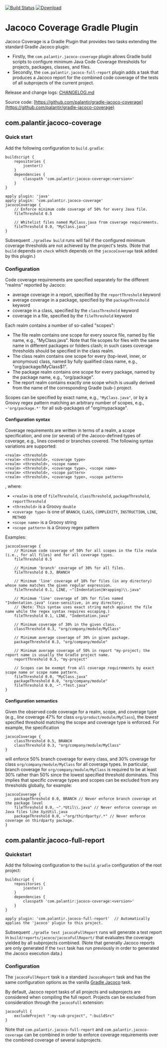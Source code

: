 [![Build Status](https://travis-ci.org/palantir/gradle-jacoco-coverage.svg?branch=develop)](https://travis-ci.org/palantir/gradle-jacoco-coverage)
[![Download](https://api.bintray.com/packages/palantir/releases/gradle-jacoco-coverage/images/download.svg) ](https://bintray.com/palantir/releases/gradle-jacoco-coverage/_latestVersion)

# Jacoco Coverage Gradle Plugin

Jacoco Coverage is a Gradle Plugin that provides two tasks extending the standard Gradle Jacoco plugin:
- Firstly, the `com.palantir.jacoco-coverage` plugin allows Gradle build scripts to configure minimum Java Code Coverage
thresholds for projects, packages, classes, and files.
- Secondly, the `com.palantir.jacoco-full-report` plugin adds a task that produces a Jacoco report for the combined code
coverage of the tests of all subprojects of the current project.

Release and change logs: [CHANGELOG.md](CHANGELOG.md)

Source code: [https://github.com/palantir/gradle-jacoco-coverage](https://github.com/palantir/gradle-jacoco-coverage)


## com.palantir.jacoco-coverage

### Quick start

Add the following configuration to `build.gradle`:

    buildscript {
        repositories {
            jcenter()
        }
        dependencies {
            classpath 'com.palantir:jacoco-coverage:<version>'
        }
    }

    apply plugin: 'java'
    apply plugin: 'com.palantir.jacoco-coverage'
    jacocoCoverage {
        // Enforce minimum code coverage of 50% for every Java file.
        fileThreshold 0.5

        // Whitelist files named MyClass.java from coverage requirements.
        fileThreshold 0.0, "MyClass.java"
    }

Subsequent `./gradlew build` runs will fail if the configured minimum coverage thresholds are not achieved by the
project's tests. (Note that `build` depends on `check` which depends on the `jacocoCoverage` task added by this plugin.)


### Configuration

Code coverage requirements are specified separately for the different "realms" reported by Jacoco:
- average coverage in a report, specified by the `reportThreshold` keyword
- average coverage in a package, specified by the `packageThreshold` keyword
- coverage in a class, specified by the `classThreshold` keyword
- coverage in a file, specified by the `fileThreshold` keyword

Each realm contains a number of so-called "scopes": 
- The file realm contains one scope for every source file, named by file name, e.g., "MyClass.java". Note that file
scopes for files with the same name in different packages or folders clash; in such cases coverage thresholds should be
specified in the class realm.
- The class realm contains one scope for every (top-level, inner, or anonymous) class, named by fully qualified class
name, e.g., "org/package/MyClass$1".
- The package realm contains one scope for every package, named by the package name, e.g., "org/package".
- The report realm contains exactly one scope which is usually derived from the name of the corresponding Gradle (sub-)
project.

Scopes can be specified by exact name, e.g., `"MyClass.java"`, or by a Groovy regex pattern matching an arbitrary number
of scopes, e.g., `~'org/package.*'` for all sub-packages of "org/mypackage".

#### Configuration syntax

Coverage requirements are written in terms of a realm, a scope specification, and one (or several) of the Jacoco-defined
types of coverage, e.g., lines covered or branches covered. The following syntax variations are supported:

    <realm> <threshold>
    <realm> <threshold>, <coverage type>
    <realm> <threshold>, <scope name>
    <realm> <threshold>, <coverage type>, <scope name>
    <realm> <threshold>, <scope pattern>
    <realm> <threshold>, <coverage type>, <scope pattern>

, where:
- `<realm>` is one of `fileThreshold`, `classThreshold`, `packageThreshold`, `reportThreshold`
- `<threshold>` is a Groovy `double`
- `<coverage type>` is one of `BRANCH`, `CLASS`, `COMPLEXITY`, `INSTRUCTION`, `LINE`, `METHOD`
- `<scope name>` is a Groovy string
- `<scope pattern>` is a Groovy regex pattern

Examples:

    jacocoCoverage {
        // Minimum code coverage of 50% for all scopes in the file realm (i.e., for all files) and for all coverage types.
        fileThreshold 0.5

        // Minimum 'branch' coverage of 30% for all files.
        fileThreshold 0.3, BRANCH

        // Minimum 'line' coverage of 10% for files (in any directory) whose name matches the given regular expression.
        fileThreshold 0.1, LINE, ~"(Indentation|Wrapping)\\.java"

        // Minimum 'line' coverage of 10% for files named "Indentation.java" (case-sensitive, in any directory).
        // (Note: This syntax uses exact string match against the file name while the regex syntax requires escaping.)
        fileThreshold 0.1, LINE, "Indentation.java"

        // Minimum coverage of 30% in the given class.
        classThreshold 0.3, "org/company/module/MyClass"

        // Minimum average coverage of 30% in given package.
        packageThreshold 0.3, "org/company/module"

        // Minimum average coverage of 50% in report "my-project; the report name is usually the Gradle project name.
        reportThreshold 0.5, "my-project" 

        // Scopes can be exempt from all coverage requirements by exact scope name or scope name pattern.
        fileThreshold 0.0, "MyClass.java"
        packageThreshold 0.0, "org/company/module"
        fileThreshold 0.0, ~".*Test.java"
    }

#### Configuration semantics

Given the observed code coverage for a realm, scope, and coverage type (e.g., _line_ coverage 47% for class
`org/product/module/MyClass`), the *lowest* specified threshold matching the scope and coverage type is enforced. For
example, the specification

    jacocoCoverage {
        classThreshold 0.5, BRANCH
        classThreshold 0.3, "org/company/module/MyClass"
    }

will enforce 50% branch coverage for every class, and 30% coverage for class `org/company/module/MyClass` for all
coverage types. In particular, branch coverage for `org/company/module/MyClass` is required to be at least 30% rather
than 50% since the lowest specified threshold dominates. This implies that specific coverage types and scopes can be
excluded from any thresholds globally, for example:

    jacocoCoverage {
        packageThreshold 0.0, BRANCH // Never enforce branch coverage at the package level
        fileThreshold 0.0, ~".*Util\\.java" // Never enforce coverage on Java files like XyzUtil.java
        packageThreshold 0.0, ~"org/thirdparty/.*" // Never enforce coverage on thirdparty package.
    }



## com.palantir.jacoco-full-report

### Quickstart

Add the following configuration to the `build.gradle` configuration of the root project:

    buildscript {
        repositories {
            jcenter()
        }
        dependencies {
            classpath 'com.palantir:jacoco-coverage:<version>'
        }
    }

    apply plugin: 'com.palantir.jacoco-full-report'  // Automatically applies the 'jacoco' plugin to this project.

Subsequent `./gradle test jacocoFullReport` runs will generate a test report in `build/reports/jacoco/jacocoFullReport/`
that evaluates the coverage yielded by all subprojects combined. (Note that generally Jacoco reports are only generated
if the `test` task has run previously in order to generated the Jacoco execution data.)

### Configuration

The `jacocoFullReport` task is a standard `JacocoReport` task and has the same configuration options as the vanilla
[Gradle Jacoco](https://docs.gradle.org/current/userguide/jacoco_plugin.html) task.

By default, Jacoco report tasks of all projects and subprojects are considered when compiling the full report. Projects
can be excluded from consideration through the `jacocoFull` extension:

    jacocoFull {
        excludeProject ":my-sub-project", ":buildSrc"
    }

Note that `com.palantir.jacoco-full-report` and `com.palantir.jacoco-coverage` can be combined in order to enforce
coverage requirements over the combined coverage of several subprojects.
